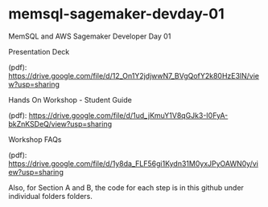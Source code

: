 # memsql-sagemaker-devday-01
MemSQL and AWS Sagemaker Developer Day 01

Presentation Deck 

(pdf): https://drive.google.com/file/d/12_On1Y2jdjwwN7_BVgQofY2k80HzE3lN/view?usp=sharing

Hands On Workshop - Student Guide

(pdf): https://drive.google.com/file/d/1ud_jKmuY1V8qGJk3-I0FyA-bkZnKSDeQ/view?usp=sharing

Workshop FAQs

(pdf): https://drive.google.com/file/d/1y8da_FLF56gi1Kydn31M0yxJPyOAWN0y/view?usp=sharing


Also, for Section A and B, the code for each step is in this github under individual folders folders.
